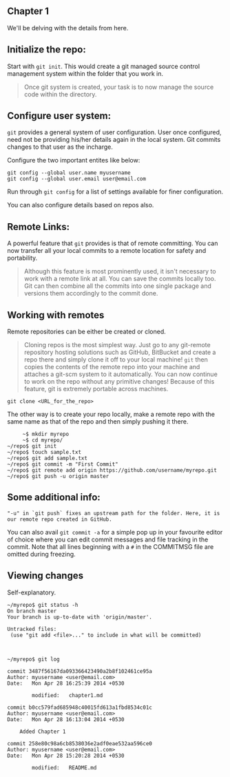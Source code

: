 Chapter 1
---------

We'll be delving with the details from here.

Initialize the repo:
-------------------

Start with `git init`. This would create a git managed source control management system within the folder that you work in.
> Once git system is created, your task is to now manage the source code within the directory.

Configure user system:
---------------------

`git` provides a general system of user configuration. User once configured, need not be providing his/her details again in the local system. Git commits changes to that user as the incharge. 

Configure the two important entites like below:

	git config --global user.name myusername
	git config --global user.email user@email.com

Run through `git config` for a list of settings available for finer configuration.

You can also configure details based on repos also.

Remote Links:
-------------

A powerful feature that `git` provides is that of remote committing. You can now transfer all your local commits to a remote location for safety and portability. 
> Although this feature is most prominently used, it isn't necessary to work with a remote link at all. You can save the commits locally too. Git can then combine all the commits into one single package and versions them accordingly to the commit done.

Working with remotes
--------------------

Remote repositories can be either be created or cloned. 

> Cloning repos is the most simplest way. Just go to any git-remote repository hosting solutions such as GitHub, BitBucket and create a repo there and simply clone it off to your local machine! `git` then copies the contents of the remote repo into your machine and attaches a git-scm system to it automatically. You can now continue to work on the repo without any primitive changes! Because of this feature, git is extremely portable across machines.

	git clone <URL_for_the_repo>

The other way is to create your repo locally, make a remote repo with the same name as that of the repo and then simply pushing it there.

	     ~$ mkdir myrepo
	     ~$ cd myrepo/
	~/repo$ git init
	~/repo$ touch sample.txt
	~/repo$ git add sample.txt
	~/repo$ git commit -m "First Commit"
	~/repo$ git remote add origin https://github.com/username/myrepo.git
	~/repo$ git push -u origin master

Some additional info:
--------------------

	"-u" in `git push` fixes an upstream path for the folder. Here, it is our remote repo created in GitHub.


You can also avail `git commit -a` for a simple pop up in your favourite editor of choice where you can edit commit messages and file tracking in the commit. Note that all lines beginning with a `#` in the COMMITMSG file are omitted during freezing.

Viewing changes
---------------

Self-explanatory.

	~/myrepo$ git status -h
	On branch master
	Your branch is up-to-date with 'origin/master'.
	
	Untracked files:
	 (use "git add <file>..." to include in what will be committed)



	~/myrepo$ git log

	commit 3487f56167da093366423490a2b8f102461ce95a
	Author: myusername <user@email.com>
	Date:   Mon Apr 28 16:25:39 2014 +0530
	
	        modified:   chapter1.md
	
	commit b0cc579fad685948c40015fd613a1fbd8534c01c
	Author: myusername <user@email.com>
	Date:   Mon Apr 28 16:13:04 2014 +0530
	
		Added Chapter 1
	
	commit 258e80c98a6cb8538036e2adf0eae532aa596ce0
	Author: myusername <user@email.com>
	Date:   Mon Apr 28 15:20:28 2014 +0530
	
	        modified:   README.md


